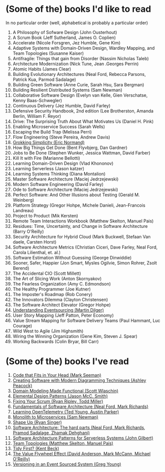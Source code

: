 # (Some of the) books I'd like to read

In no particular order (well, alphabetical is
probably a particular order)

1. A Philosophy of Sofware Design (John Ousterhout)
1. A Scrum Book (Jeff Sutherland, James O. Coplien)
1. Accelerate (Nicole Forsgren, Jez Humble, Gene Kim)
1. Adaptive Systems with Domain-Driven Design, Wardley Mapping, and Team Topologies (Susanne Kaiser)
1. Antifragile: Things that gain from Disorder (Nassim Nicholas Taleb)
1. Architecture Modernization (Nick Tune, Jean .Georges Perrin)
1. Atomic Habits (James Clear)
1. Building Evolutionary Architectures (Neal Ford, Rebecca Parsons, Patrick Kua, Parmod Sadalage)
1. Building Green Software (Anne Curie, Sarah Hsu, Sara Bergman)
1. Building Resilient Distributed Systems (Sam Newman)
1. Collaborative Software Design (Evelyn van Kelle, Gien Verschatse, Kenny Baas-Schwegler)
1. Continuous Delivery (Jez Humble, David Farley)
1. Defensive Security Handbook, 2nd edition (Lee Brotherston, Amanda Berlin, William F. Reyor)
1. Drive: The Surprising Truth About What Motivates Us (Daniel H. Pink)
1. Enabling Microservice Success (Sarah Wells)
1. Escaping the Build Trap (Melissa Perri)
1. Flow Engineering (Steve Pereira, Andrew Davis)
1. [Grokking Simplicity (Eric Normand)](https://learning.oreilly.com/library/view/grokking-simplicity/9781617296208/)
1. How Big Things Get Done (Bent Flyvbjerg, Dan Gardner)
1. Jobs to Be Done (Stephen Wunker, Jessica Wattman, David Farber)
1. Kill It with Fire (Marianne Bellotti)
1. Learning Domain-Driven Design (Vlad Khononov)
1. Learning Serverless (Jason katzer)
1. Learning Systems Thinking (Diana Montalion)
1. Master Software Architecture (Maciej Jedrzejewski)
1. Modern Software Engineering (David Farley)
1. Ode to Software Architecture (Maciej Jedrzejewski)
1. Perfect Software: And Other Illusions about Testing (Gerald M. Weinberg)
1. Platform Strategy (Gregor Hohpe, Michele Danieli, Jean-Francois Landreau)
1. Project to Product (Mik Kersten)
1. Remote Team Interactions Workbook (Matthew Skelton, Manuel Pais)
1. Residues: Time, Uncertainty, and Change in Software Architecture (Barry O'Reilly)
1. Security Architecture for Hybrid Cloud (Mark Buckwell, Stefaan Van daele, Carsten Horst)
1. Software Architecture Metrics (Christian Ciceri, Dave Farley, Neal Ford, Carola Lilienthal, et. al.)
1. Software Estimation Without Guessing (George Dinwiddie)
1. Sooner, Safer, Happier (Jon Smart, Mysles Ogilvie, Simon Rohrer, Zsolt Berend)
1. The Accidental CIO (Scott Millett)
1. The Art of Slicing Work (Anton Skornyakov)
1. The Fearless Organization (Amy C. Edmondson)
1. The Healthy Programmer (Joe Kutner)
1. The Imposter's Roadmap (Rob Conery)
1. The Innovators Dilemma (Clayton Christensen)
1. The Software Architect Elevator (Gregor Hohpe)
1. [Understanding Eventsourcing (Martin Dilger)](https://leanpub.com/eventmodeling-and-eventsourcing)
1. User Story Mapping (Jeff Patton, Peter Economy)
1. Value Stream Mapping for Software Delivery Teams (Paul Hammant, Luc Courage)
1. Wild West to Agile (Jim Highsmith)
1. Wiring the Winning Organization (Gene Kim, Steven J. Spear)
1. Working Backwards (Colin Bryar, Bill Carr)

# (Some of the) books I've read

1. [Code that Fits in Your Head (Mark Seeman)](/blogs/code-that-fits-in-your-head)
1. [Creating Software with Modern Diagramming Techniques (Ashley Peacock)](/blogs/creating-software-with-modern-diagramming-techniques)
1. [Domain Modeling Made Functional (Scott Wlaschin)](https://www.goodreads.com/review/edit/34921689)
1. [Elemental Design Patterns (Jason McC. Smith)](/blogs/elemental-design-patterns)
1. [Fixing Your Scrum (Ryan Ripley, Todd Miller)](/blogs/fixing-your-scrum)
1. [Fundamentals of Software Architecture (Neal Ford, Mark Richards)](/blogs/fundamentals-of-software-architecture)
1. [Learning OpenTelemetry (Ted Young, Austin Parker)](/blogs/learning-opentelemetry)
1. [Monolith to Microservices (Sam Newman)](/blogs/monolith-to-microservices)
1. [Shape Up (Ryan Singer)](/blogs/shape-up)
1. [Software Architecture: The hard parts (Neal Ford, Mark Richards, Pramod Sadalage, Zhamak Dehghani)](/blogs/software-architecture-the-hard-parts)
1. [Software Architecture Patterns for Serverless Systems (John Gilbert)](/blogs/software-architecture-patterns-for-serverless-systems)
1. [Team Topologies (Matthew Skelton, Manuel Pais)](/blogs/team-topologies)
1. [Tidy First? (Kent Beck)](/blogs/tidy-first)
1. [The Value Flywheel Effect (David Anderson, Mark McCann, Michael O'Reilly)](/blogs/the-value-flywheel-effect)
1. [Versioning in an Event Sourced System (Greg Young)](/blogs/versioning-in-an-event-sourced-system)

